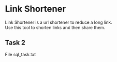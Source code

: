 # Link Shortener
Link Shortener is a url shortener to reduce a long link. 
</br>Use this tool to shorten links and then share them.
## Task 2
File sql_task.txt
